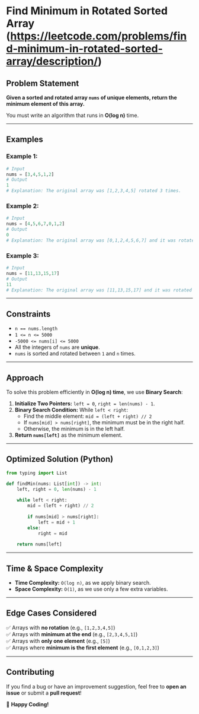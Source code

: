# Find Minimum in Rotated Sorted Array (https://leetcode.com/problems/find-minimum-in-rotated-sorted-array/description/)


## Problem Statement
**Given a sorted and rotated array `nums` of unique elements, return the minimum element of this array.**

You must write an algorithm that runs in **O(log n)** time.

---

## Examples

### Example 1:
```python
# Input
nums = [3,4,5,1,2]
# Output
1
# Explanation: The original array was [1,2,3,4,5] rotated 3 times.
```

### Example 2:
```python
# Input
nums = [4,5,6,7,0,1,2]
# Output
0
# Explanation: The original array was [0,1,2,4,5,6,7] and it was rotated 4 times.
```

### Example 3:
```python
# Input
nums = [11,13,15,17]
# Output
11
# Explanation: The original array was [11,13,15,17] and it was rotated 4 times.
```

---

## Constraints
- `n == nums.length`
- `1 <= n <= 5000`
- `-5000 <= nums[i] <= 5000`
- All the integers of `nums` are **unique**.
- `nums` is sorted and rotated between `1` and `n` times.

---

## Approach
To solve this problem efficiently in **O(log n) time**, we use **Binary Search**:

1. **Initialize Two Pointers:** `left = 0`, `right = len(nums) - 1`.
2. **Binary Search Condition:** While `left < right`:
   - Find the middle element: `mid = (left + right) // 2`
   - If `nums[mid] > nums[right]`, the minimum must be in the right half.
   - Otherwise, the minimum is in the left half.
3. **Return `nums[left]`** as the minimum element.

---

## Optimized Solution (Python)
```python
from typing import List

def findMin(nums: List[int]) -> int:
    left, right = 0, len(nums) - 1
    
    while left < right:
        mid = (left + right) // 2
        
        if nums[mid] > nums[right]:
            left = mid + 1
        else:
            right = mid
    
    return nums[left]
```

---

## Time & Space Complexity
- **Time Complexity:** `O(log n)`, as we apply binary search.
- **Space Complexity:** `O(1)`, as we use only a few extra variables.

---

## Edge Cases Considered
✅ Arrays with **no rotation** (e.g., `[1,2,3,4,5]`)<br>
✅ Arrays with **minimum at the end** (e.g., `[2,3,4,5,1]`)<br>
✅ Arrays with **only one element** (e.g., `[5]`)<br>
✅ Arrays where **minimum is the first element** (e.g., `[0,1,2,3]`)

---

## Contributing
If you find a bug or have an improvement suggestion, feel free to **open an issue** or submit a **pull request**!

🚀 **Happy Coding!**
